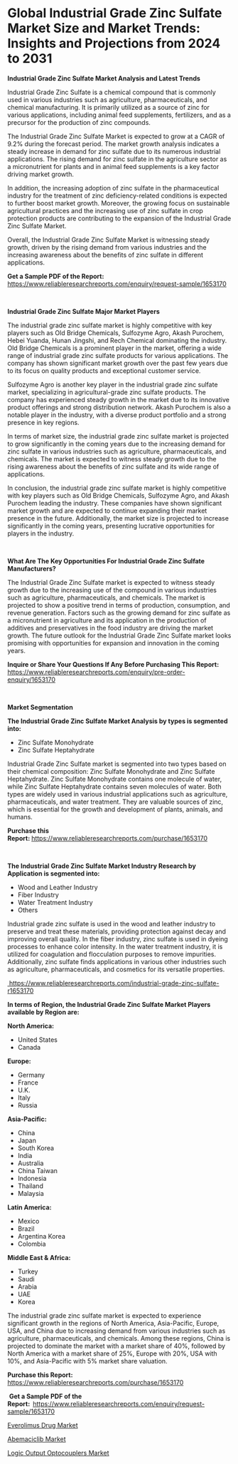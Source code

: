 <p><h1>Global Industrial Grade Zinc Sulfate Market Size and Market Trends: Insights and Projections from 2024 to 2031</h1></p><p><strong>Industrial Grade Zinc Sulfate Market Analysis and Latest Trends</strong></p>
<p><p>Industrial Grade Zinc Sulfate is a chemical compound that is commonly used in various industries such as agriculture, pharmaceuticals, and chemical manufacturing. It is primarily utilized as a source of zinc for various applications, including animal feed supplements, fertilizers, and as a precursor for the production of zinc compounds.</p><p>The Industrial Grade Zinc Sulfate Market is expected to grow at a CAGR of 9.2% during the forecast period. The market growth analysis indicates a steady increase in demand for zinc sulfate due to its numerous industrial applications. The rising demand for zinc sulfate in the agriculture sector as a micronutrient for plants and in animal feed supplements is a key factor driving market growth.</p><p>In addition, the increasing adoption of zinc sulfate in the pharmaceutical industry for the treatment of zinc deficiency-related conditions is expected to further boost market growth. Moreover, the growing focus on sustainable agricultural practices and the increasing use of zinc sulfate in crop protection products are contributing to the expansion of the Industrial Grade Zinc Sulfate Market.</p><p>Overall, the Industrial Grade Zinc Sulfate Market is witnessing steady growth, driven by the rising demand from various industries and the increasing awareness about the benefits of zinc sulfate in different applications.</p></p>
<p><strong>Get a Sample PDF of the Report:&nbsp;</strong> <a href="https://www.reliableresearchreports.com/enquiry/request-sample/1653170">https://www.reliableresearchreports.com/enquiry/request-sample/1653170</a></p>
<p>&nbsp;</p>
<p><strong>Industrial Grade Zinc Sulfate Major Market Players</strong></p>
<p><p>The industrial grade zinc sulfate market is highly competitive with key players such as Old Bridge Chemicals, Sulfozyme Agro, Akash Purochem, Hebei Yuanda, Hunan Jingshi, and Rech Chemical dominating the industry. Old Bridge Chemicals is a prominent player in the market, offering a wide range of industrial grade zinc sulfate products for various applications. The company has shown significant market growth over the past few years due to its focus on quality products and exceptional customer service.</p><p>Sulfozyme Agro is another key player in the industrial grade zinc sulfate market, specializing in agricultural-grade zinc sulfate products. The company has experienced steady growth in the market due to its innovative product offerings and strong distribution network. Akash Purochem is also a notable player in the industry, with a diverse product portfolio and a strong presence in key regions. </p><p>In terms of market size, the industrial grade zinc sulfate market is projected to grow significantly in the coming years due to the increasing demand for zinc sulfate in various industries such as agriculture, pharmaceuticals, and chemicals. The market is expected to witness steady growth due to the rising awareness about the benefits of zinc sulfate and its wide range of applications.</p><p>In conclusion, the industrial grade zinc sulfate market is highly competitive with key players such as Old Bridge Chemicals, Sulfozyme Agro, and Akash Purochem leading the industry. These companies have shown significant market growth and are expected to continue expanding their market presence in the future. Additionally, the market size is projected to increase significantly in the coming years, presenting lucrative opportunities for players in the industry.</p></p>
<p>&nbsp;</p>
<p><strong>What Are The Key Opportunities For Industrial Grade Zinc Sulfate Manufacturers?</strong></p>
<p><p>The Industrial Grade Zinc Sulfate market is expected to witness steady growth due to the increasing use of the compound in various industries such as agriculture, pharmaceuticals, and chemicals. The market is projected to show a positive trend in terms of production, consumption, and revenue generation. Factors such as the growing demand for zinc sulfate as a micronutrient in agriculture and its application in the production of additives and preservatives in the food industry are driving the market growth. The future outlook for the Industrial Grade Zinc Sulfate market looks promising with opportunities for expansion and innovation in the coming years.</p></p>
<p><strong>Inquire or Share Your Questions If Any Before Purchasing This Report:</strong> <a href="https://www.reliableresearchreports.com/enquiry/pre-order-enquiry/1653170">https://www.reliableresearchreports.com/enquiry/pre-order-enquiry/1653170</a></p>
<p>&nbsp;</p>
<p><strong>Market Segmentation</strong></p>
<p><strong>The Industrial Grade Zinc Sulfate Market Analysis by types is segmented into:</strong></p>
<p><ul><li>Zinc Sulfate Monohydrate</li><li>Zinc Sulfate Heptahydrate</li></ul></p>
<p><p>Industrial Grade Zinc Sulfate market is segmented into two types based on their chemical composition: Zinc Sulfate Monohydrate and Zinc Sulfate Heptahydrate. Zinc Sulfate Monohydrate contains one molecule of water, while Zinc Sulfate Heptahydrate contains seven molecules of water. Both types are widely used in various industrial applications such as agriculture, pharmaceuticals, and water treatment. They are valuable sources of zinc, which is essential for the growth and development of plants, animals, and humans.</p></p>
<p><strong>Purchase this Report:&nbsp;</strong><a href="https://www.reliableresearchreports.com/purchase/1653170">https://www.reliableresearchreports.com/purchase/1653170</a></p>
<p>&nbsp;</p>
<p><strong>The Industrial Grade Zinc Sulfate Market Industry Research by Application is segmented into:</strong></p>
<p><ul><li>Wood and Leather Industry</li><li>Fiber Industry</li><li>Water Treatment Industry</li><li>Others</li></ul></p>
<p><p>Industrial grade zinc sulfate is used in the wood and leather industry to preserve and treat these materials, providing protection against decay and improving overall quality. In the fiber industry, zinc sulfate is used in dyeing processes to enhance color intensity. In the water treatment industry, it is utilized for coagulation and flocculation purposes to remove impurities. Additionally, zinc sulfate finds applications in various other industries such as agriculture, pharmaceuticals, and cosmetics for its versatile properties.</p></p>
<p><a href="https://www.reliableresearchreports.com/industrial-grade-zinc-sulfate-r1653170">&nbsp;https://www.reliableresearchreports.com/industrial-grade-zinc-sulfate-r1653170</a></p>
<p><strong>In terms of Region, the Industrial Grade Zinc Sulfate Market Players available by Region are:</strong></p>
<p>
    <p> <strong> North America: </strong>
        <ul>
            <li>United States</li>
            <li>Canada</li>
        </ul>
        </p> 
    <p> <strong> Europe: </strong>
        <ul>
            <li>Germany</li>
            <li>France</li>
            <li>U.K.</li>
            <li>Italy</li>
            <li>Russia</li>
        </ul>
        </p> 
    <p> <strong> Asia-Pacific: </strong>
        <ul>
            <li>China</li>
            <li>Japan</li>
            <li>South Korea</li>
            <li>India</li>
            <li>Australia</li>
            <li>China Taiwan</li>
            <li>Indonesia</li>
            <li>Thailand</li>
            <li>Malaysia</li>
        </ul>
        </p> 
    <p> <strong> Latin America: </strong>
        <ul>
            <li>Mexico</li>
            <li>Brazil</li>
            <li>Argentina Korea</li>
            <li>Colombia</li>
        </ul>
        </p> 
    <p> <strong> Middle East & Africa: </strong>
        <ul>
            <li>Turkey</li>
            <li>Saudi</li>
            <li>Arabia</li>
            <li>UAE</li>
            <li>Korea</li>
        </ul>
    </p>
    </p>
<p><p>The industrial grade zinc sulfate market is expected to experience significant growth in the regions of North America, Asia-Pacific, Europe, USA, and China due to increasing demand from various industries such as agriculture, pharmaceuticals, and chemicals. Among these regions, China is projected to dominate the market with a market share of 40%, followed by North America with a market share of 25%, Europe with 20%, USA with 10%, and Asia-Pacific with 5% market share valuation.</p></p>
<p><strong>Purchase this Report: </strong><a href="https://www.reliableresearchreports.com/purchase/1653170">https://www.reliableresearchreports.com/purchase/1653170</a></p>
<p>&nbsp;<strong>Get a Sample PDF of the Report:&nbsp;&nbsp;</strong><a href="https://www.reliableresearchreports.com/enquiry/request-sample/1653170">https://www.reliableresearchreports.com/enquiry/request-sample/1653170</a></p>
<p><strong></strong></p>
<p><p><a href="https://www.linkedin.com/pulse/everolimus-drug-market-size-outlook-forecast-2024-2031-see-market-ngikf">Everolimus Drug Market</a></p><p><a href="https://www.linkedin.com/pulse/abemaciclib-market-comprehensive-assessment-type-application-tirxf">Abemaciclib Market</a></p><p><a href="https://www.linkedin.com/pulse/logic-output-optocouplers-market-comprehensive-assessment-btrxf">Logic Output Optocouplers Market</a></p></p>